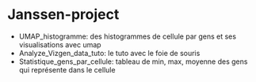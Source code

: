 # Janssen-project
- UMAP_histogramme: des histogrammes de cellule par gens et ses visualisations avec umap
- Analyze_Vizgen_data_tuto: le tuto avec le foie de souris
- Statistique_gens_par_cellule: tableau de min, max, moyenne des gens qui représente dans le cellule
